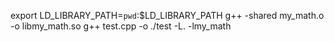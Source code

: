 export LD_LIBRARY_PATH=`pwd`:$LD_LIBRARY_PATH
g++ -shared my_math.o -o libmy_math.so
g++ test.cpp -o ./test -L. -lmy_math